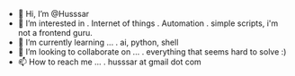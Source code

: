 - 👋 Hi, I’m @Husssar
- 👀 I’m interested in 
. Internet of things
. Automation
. simple scripts, i'm not a frontend guru.
- 🌱 I’m currently learning ...
. ai, python, shell
- 💞️ I’m looking to collaborate on ...
. everything that seems hard to solve :)
- 📫 How to reach me ...
. husssar at gmail dot com

<!---
Husssar/Husssar is a ✨ special ✨ repository because its `README.md` (this file) appears on your GitHub profile.
You can click the Preview link to take a look at your changes.
--->

